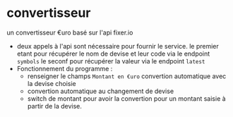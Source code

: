 # convertisseur
un convertisseur €uro basé sur l'api fixer.io
- deux appels à l'api sont nécessaire pour fournir le service.
    le premier etant pour récupérer le nom de devise et leur code via le endpoint `symbols`
    le seconf pour récupérer la valeur via le endpoint `latest`
- Fonctionnement du programme :
    - renseigner le champs `Montant en €uro` convertion automatique avec la devise choisie
    - convertion automatique au changement de devise
    - switch de montant pour avoir la convertion pour un montant saisie à partir de la devise.
